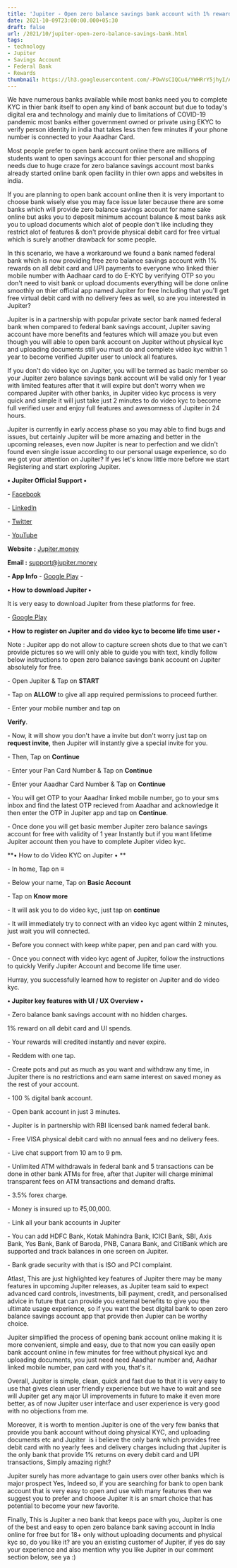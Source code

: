 ```yaml
---
title: 'Jupiter - Open zero balance savings bank account with 1% rewards!'
date: 2021-10-09T23:00:00.000+05:30
draft: false
url: /2021/10/jupiter-open-zero-balance-savings-bank.html
tags: 
- technology
- Jupiter
- Savings Account
- Federal Bank
- Rewards
thumbnail: https://lh3.googleusercontent.com/-POwVsCIQCu4/YWHRrY5jhyI/AAAAAAAAG4c/apFhECOrp4wo4fvHvjiEzxR5UIfaOkfSwCLcBGAsYHQ/s1600/1633800585423975-0.png
---
```


  

We have numerous banks available while most banks need you to complete KYC in thier bank itself to open any kind of bank account but due to today's digital era and technology and mainly due to limitations of COVID-19 pandemic most banks either government owned or private using EKYC to verify person identity in india that takes less then few minutes if your phone number is connected to your Aaadhar Card.

  

Most people prefer to open bank account online there are millions of students want to open savings account for thier personal and shopping needs due to huge craze for zero balance savings account most banks already started online bank open facility in thier own apps and websites in india.

  

If you are planning to open bank account online then it is very important to choose bank wisely else you may face issue later because there are some banks which will provide zero balance savings account for name sake online but asks you to deposit minimum account balance & most banks ask you to upload documents which alot of people don't like including they restrict alot of features & don't provide physical debit card for free virtual which is surely another drawback for some people.

  

In this scenario, we have a workaround we found a bank named federal bank which is now providing free zero balance savings account with 1% rewards on all debit card and UPI payments to everyone who linked thier mobile number with Aadhaar card to do E-KYC by verifying OTP so you don't need to visit bank or upload documents everything will be done online smoothly on thier official app named Jupiter for free Including that you'll get free virtual debit card with no delivery fees as well, so are you interested in Jupiter? 

  

Jupiter is in a partnership with popular private sector bank named federal bank when compared to federal bank savings account, Jupiter saving account have more benefits and features which will amaze you but even though you will able to open bank account on Jupiter without physical kyc and uploading documents still you must do and complete video kyc within 1 year to become verified Jupiter user to unlock all features.

  

If you don't do video kyc on Jupiter, you will be termed as basic member so your Jupiter zero balance savings bank account will be valid only for 1 year with limited features after that it will expire but don't worry when we compared Jupiter with other banks, in Jupiter video kyc process is very quick and simple it will just take just 2 minutes to do video kyc to become full verified user and enjoy full features and awesomness of Jupiter in 24 hours.

  

Jupiter is currently in early access phase so you may able to find bugs and issues, but certainly Jupiter will be more amazing and better in the upcoming releases, even now Jupiter is near to perfection and we didn't found even single issue according to our personal usage experience, so do we got your attention on Jupiter? If yes let's know little more before we start Registering and start exploring Jupiter.

  

**• Jupiter Official Support •**

**\-** [Facebook](https://www.facebook.com/Jupiter-App-110524370493863)

\- [LinkedIn](https://in.linkedin.com/company/jupiter-money)

\- [Twitter](https://twitter.com/TheJupiterApp)

\- [YouTube](https://www.youtube.com/channel/UCVST4WhYtGRlyt1u9CDNNVQ)

**Website** **:** [Jupiter.money](https://www.Jupiter.money)

**Email :** [support@jupiter.money](mailto:support@jupiter.money)[](http://Support@jupiter.money)

**\- App Info** - [Google Play](https://play.google.com/store/apps/details?id=money.jupiter&utm_source=website&utm_medium=organic) -

**• How to download Jupiter •**

It is very easy to download Jupiter from these platforms for free.

  

\- [Google Play](https://play.google.com/store/apps/details?id=money.jupiter&utm_source=website&utm_medium=organic)

**• How to register on Jupiter and do video kyc to become life time user •**

Note : Jupiter app do not allow to capture screen shots due to that we can't provide pictures so we will only able to guide you with text, kindly follow below instructions to open zero balance savings bank account on Jupiter absolutely for free.

  

\- Open Jupiter & Tap on **START**

\- Tap on **ALLOW** to give all app required permissions to proceed further.

  

\- Enter your mobile number and tap on

**Verify**.

  

\- Now, it will show you don't have a invite but don't worry just tap on **request invite**, then Jupiter will instantly give a special invite for you.

  

\- Then, Tap on **Continue**

\- Enter your Pan Card Number & Tap on **Continue**

  

\- Enter your Aaadhar Card Number & Tap on **Continue**

\- You will get OTP to your Aaadhar linked mobile number, go to your sms inbox and find the latest OTP recieved from Aaadhar and acknowledge it then enter the OTP in Jupiter app and tap on **Continue**.

  

\- Once done you will get basic member Jupiter zero balance savings account for free with validity of 1 year Instantly but if you want lifetime Jupiter account then you have to complete Jupiter video kyc.

  

**• How to do Video KYC on Jupiter • **

  

\- In home, Tap on **≡**

\- Below your name, Tap on **Basic Account**

\- Tap on **Know more**

  

\- It will ask you to do video kyc, just tap on **continue**

  

\- It will immediately try to connect with an video kyc agent within 2 minutes, just wait you will connected.

  

\- Before you connect with keep white paper, pen and pan card with you.

  

\- Once you connect with video kyc agent of Jupiter, follow the instructions to quickly Verify Jupiter Account and become life time user.

  

Hurray, you successfully learned how to register on Jupiter and do video kyc.

  

**• Jupiter key features with UI / UX Overview •**

\- Zero balance bank savings account with no hidden charges.

  

1% reward on all debit card and UI spends.

  

\- Your rewards will credited instantly and never expire.

  

\- Reddem with one tap.

  

\- Create pots and put as much as you want and withdraw any time, in Jupiter there is no restrictions and earn same interest on saved money as the rest of your account.

  

\- 100 % digital bank account.

  

\- Open bank account in just 3 minutes.

  

\- Jupiter is in partnership with RBI licensed bank named federal bank.

  

\- Free VISA physical debit card with no annual fees and no delivery fees.

  

\- Live chat support from 10 am to 9 pm.

  

\- Unlimited ATM withdrawals in federal bank and 5 transactions can be done in other bank ATMs for free, after that Jupiter will charge minimal transparent fees on ATM transactions and demand drafts.

  

\- 3.5% forex charge.

  

\- Money is insured up to ₹5,00,000.

  

\- Link all your bank accounts in Jupiter

  

\- You can add HDFC Bank, Kotak Mahindra Bank, ICICI Bank, SBI, Axis Bank, Yes Bank, Bank of Baroda, PNB, Canara Bank, and CitiBank which are supported and track balances in one screen on Jupiter.

  

\- Bank grade security with that is ISO and PCI complaint.

  

Atlast, This are just highlighted key features of Jupiter there may be many features in upcoming Jupiter releases, as Jupiter team said to expect advanced card controls, investments, bill payment, credit, and personalised advice in future that can provide you external benefits to give you the ultimate usage experience, so if you want the best digital bank to open zero balance savings account app that provide then Jupier can be worthy choice.

  

Jupiter simplified the process of opening bank account online making it is more convenient, simple and easy, due to that now you can easily open bank account online in few minutes for free without physical kyc and uploading documents, you just need need Aaadhar number and, Aadhar linked mobile number, pan card with you, that's it.

  

Overall, Jupiter is simple, clean, quick and fast due to that it is very easy to use that gives clean user friendly experience but we have to wait and see will Jupiter get any major UI improvements in future to make it even more better, as of now Jupiter user interface and user experience is very good with no objections from me.

  

Moreover, it is worth to mention Jupiter is one of the very few banks that provide you bank account without doing physical KYC, and uploading documents etc and Jupiter  is i believe the only bank which provides free debit card with no yearly fees and delivery charges including that Jupiter is the only bank that provide 1% returns on every debit card and UPI transactions, Simply amazing right?

  

Jupiter surely has more advantage to gain users over other banks which is major prospect Yes, Indeed so, if you are searching for bank to open bank account that is very easy to open and use with many features then we suggest you to prefer and choose Jupiter it is an smart choice that has potential to become your new favorite.  

  

Finally, This is Jupiter a neo bank that keeps pace with you, Jupiter is one of the best and easy to open zero balance bank saving account in India online for free but for 18+ only without uploading documents and physical kyc so, do you like it? are you an existing customer of Jupiter, if yes do say your experience and also mention why you like Jupiter in our comment section below, see ya :)